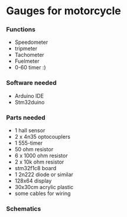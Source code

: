 # Gauges for motorcycle


### Functions

* Speedometer
* tripmeter
* Tachometer
* Fuelmeter
* 0-60 timer :)

### Software needed
* Arduino IDE
* Stm32duino

### Parts needed

* 1 hall sensor
* 2 x 4n35 optocouplers
* 1 555-timer
* 50 ohm resistor
* 6 x 1000 ohm resistor
* 2 x 10k ohm resistor
* stm32f1c8 board
* 1 2n222 diode or similar
* 128x64 display
* 30x30cm acrylic plastic
* some cables for wiring

### Schematics
